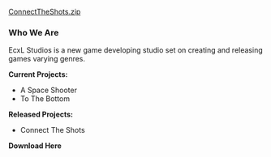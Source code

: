 [ConnectTheShots.zip](https://github.com/EcxLStudios/EcxLStudios/files/6667112/ConnectTheShots.zip)
### Who We Are

EcxL Studios is a new game developing studio set on creating and releasing games varying genres. 

**Current Projects:**

-   A Space Shooter
-   To The Bottom

**Released Projects:**

-   Connect The Shots







**Download Here**
